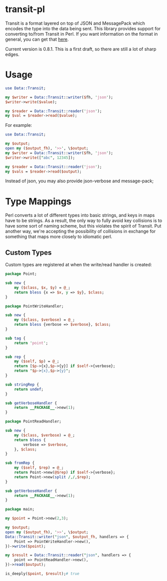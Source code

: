 transit-pl
==========
Transit is a format layered on top of JSON and MessagePack which encodes the type into the data being sent. This library provides support for converting to/from Transit in Perl. If you want information on the format in general, you can get that [here](https://github.com/cognitect/transit-format).

Current version is 0.8.1.  This is a first draft, so there are still a lot of sharp edges.

Usage
=====
``` perl
use Data::Transit;

my $writer = Data::Transit::writer($fh, 'json');
$writer->write($value);

my $reader = Data::Transit::reader('json');
my $val = $reader->read($value);
```

For example:

``` perl
use Data::Transit;

my $output;
open my ($output_fh), '>>', \$output;
my $writer = Data::Transit::writer($fh, 'json');
$writer->write(["abc", 12345]);

my $reader = Data::Transit::reader('json');
my $vals = $reader->read($output);
```

Instead of json, you may also provide json-verbose and message-pack;

Type Mappings
=============
Perl converts a lot of different types into basic strings, and keys in maps have to be strings.  As a result, the only way to fully avoid key collisions is to have some sort of naming scheme, but this violates the spirit of Transit.  Put another way, we're accepting the possibility of collisions in exchange for something that maps more closely to idiomatic perl.

Custom Types
------------
Custom types are registered at when the write/read handler is created:

``` perl
package Point;

sub new {
	my ($class, $x, $y) = @_;
	return bless {x => $x, y => $y}, $class;
}

package PointWriteHandler;

sub new {
	my ($class, $verbose) = @_;
	return bless {verbose => $verbose}, $class;
}

sub tag {
	return 'point';
}

sub rep {
	my ($self, $p) = @_;
	return [$p->{x},$p->{y}] if $self->{verbose};
	return "$p->{x},$p->{y}";
}

sub stringRep {
	return undef;
}

sub getVerboseHandler {
	return __PACKAGE__->new(1);
}

package PointReadHandler;

sub new {
	my ($class, $verbose) = @_;
	return bless {
		verbose => $verbose,
	}, $class;
}

sub fromRep {
	my ($self, $rep) = @_;
	return Point->new(@$rep) if $self->{verbose};
	return Point->new(split /,/,$rep);
}

sub getVerboseHandler {
	return __PACKAGE__->new(1);
}

package main;

my $point = Point->new(2,3);

my $output;
open my ($output_fh), '>>', \$output;
Data::Transit::writer("json", $output_fh, handlers => {
    Point => PointWriteHandler->new(),
})->write($point);

my $result = Data::Transit::reader("json", handlers => {
	point => PointReadHandler->new(),
})->read($output);

is_deeply($point, $result);# true
```
